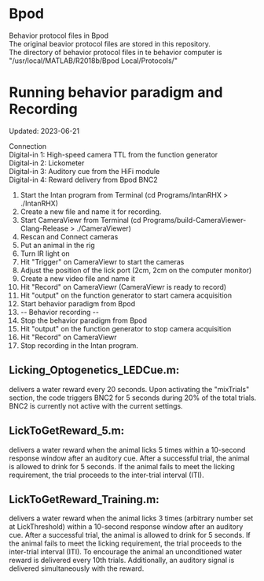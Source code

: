 # Bpod
Behavior protocol files in Bpod  
The original beavior protocol files are stored in this repository.  
The directory of behavior protocol files in te behavior computer is  
"/usr/local/MATLAB/R2018b/Bpod Local/Protocols/"

# Running behavior paradigm and Recording   
Updated: 2023-06-21

Connection   
Digital-in 1: High-speed camera TTL from the function generator   
Digital-in 2: Lickometer   
Digital-in 3: Auditory cue from the HiFi module   
Digital-in 4: Reward delivery from Bpod BNC2   

1. Start the Intan program from Terminal (cd Programs/IntanRHX > ./IntanRHX)
2. Create a new file and name it for recording.
3. Start CameraViewr from Terminal (cd Programs/build-CameraViewer-Clang-Release > ./CameraViewer)
4. Rescan and Connect cameras
5. Put an animal in the rig
6. Turn IR light on
7. Hit "Trigger" on CameraViewr to start the cameras
8. Adjust the position of the lick port (2cm, 2cm on the computer monitor)
9. Create a new video file and name it
10. Hit "Record" on CameraViewr (CameraViewr is ready to record)
11. Hit "output" on the function generator to start camera acquisition
12. Start behavior paradigm from Bpod
13. -- Behavior recording --
14. Stop the behavior paradigm from Bpod
15. Hit "output" on the function generator to stop camera acquisition
16. Hit "Record" on CameraViewr
17. Stop recording in the Intan program.

## Licking_Optogenetics_LEDCue.m: 
delivers a water reward every 20 seconds. Upon activating the "mixTrials" section, the code triggers BNC2 for 5 seconds during 20% of the total trials. BNC2 is currently not active with the current settings.

## LickToGetReward_5.m: 
delivers a water reward when the animal licks 5 times within a 10-second response window after an auditory cue. After a successful trial, the animal is allowed to drink for 5 seconds. If the animal fails to meet the licking requirement, the trial proceeds to the inter-trial interval (ITI). 

## LickToGetReward_Training.m: 
delivers a water reward when the animal licks 3 times (arbitrary number set at LickThreshold) within a 10-second response window after an auditory cue. After a successful trial, the animal is allowed to drink for 5 seconds. If the animal fails to meet the licking requirement, the trial proceeds to the inter-trial interval (ITI). To encourage the animal an unconditioned water reward is delivered every 10th trials. Additionally, an auditory signal is delivered simultaneously with the reward. 
